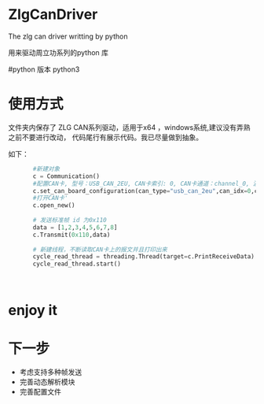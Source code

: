 # ZlgCanDriver
The zlg can driver writting by python

用来驱动周立功系列的python 库

#python 版本 
python3

# 使用方式
文件夹内保存了 ZLG CAN系列驱动，适用于x64 ，windows系统,建议没有弄熟之前不要进行改动，
代码尾行有展示代码。我已尽量做到抽象。

如下： 
 ```python 
        #新建对象
        c = Communication() 
        #配置CAN卡, 型号：USB_CAN_2EU, CAN卡索引: 0, CAN卡通道：channel_0, 波特率: 500kbps
        c.set_can_board_configuration(can_type="usb_can_2eu",can_idx=0,chn=0,baud_rate=500)
        #打开CAN卡'
        c.open_new()
        
        # 发送标准帧 id 为0x110
        data = [1,2,3,4,5,6,7,8]    
        c.Transmit(0x110,data)
        
        # 新建线程，不断读取CAN卡上的报文并且打印出来
        cycle_read_thread = threading.Thread(target=c.PrintReceiveData)
        cycle_read_thread.start()
        
        
 ```      
# enjoy it

# 下一步
- 考虑支持多种帧发送
- 完善动态解析模块
- 完善配置文件




